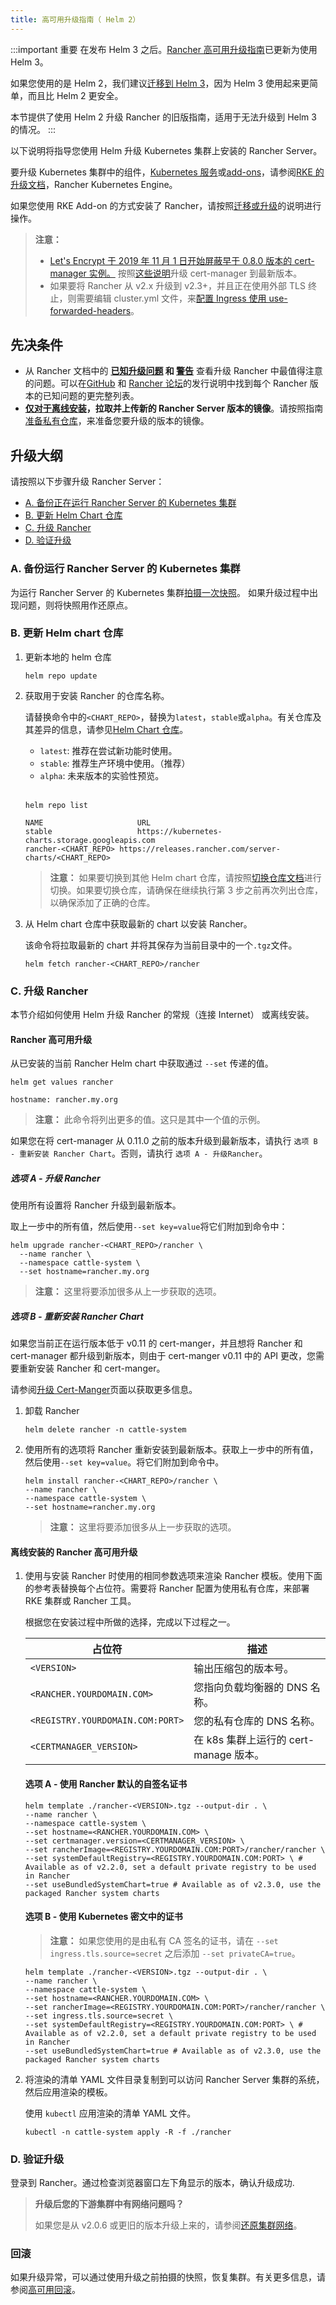 ```yaml
---
title: 高可用升级指南（ Helm 2）
---
```


:::important 重要
在发布 Helm 3 之后。[Rancher 高可用升级指南](../_index)已更新为使用 Helm 3。

如果您使用的是 Helm 2，我们建议[迁移到 Helm 3](https://helm.sh/blog/migrate-from-helm-v2-to-helm-v3/)，因为 Helm 3 使用起来更简单，而且比 Helm 2 更安全。

本节提供了使用 Helm 2 升级 Rancher 的旧版指南，适用于无法升级到 Helm 3 的情况。
:::

以下说明将指导您使用 Helm 升级 Kubernetes 集群上安装的 Rancher Server。

要升级 Kubernetes 集群中的组件，[Kubernetes 服务](https://rancher.com/docs/rke/latest/en/config-options/services/)或[add-ons](https://rancher.com/docs/rke/latest/en/config-options/add-ons/)，请参阅[RKE 的升级文档](https://rancher.com/docs/rke/latest/en/upgrades/)，Rancher Kubernetes Engine。

如果您使用 RKE Add-on 的方式安装了 Rancher，请按照[迁移或升级](/docs/upgrades/upgrades/migrating-from-rke-add-on/_index)的说明进行操作。

> **注意：**
>
> - [Let's Encrypt 于 2019 年 11 月 1 日开始屏蔽早于 0.8.0 版本的 cert-manager 实例。](https://community.letsencrypt.org/t/blocking-old-cert-manager-versions/98753) 按照[这些说明](/docs/installation/options/upgrading-cert-manager/_index)升级 cert-manager 到最新版本。
> - 如果要将 Rancher 从 v2.x 升级到 v2.3+，并且正在使用外部 TLS 终止，则需要编辑 cluster.yml 文件，来[配置 Ingress 使用 use-forwarded-headers](/docs/installation/options/chart-options/_index)。

## 先决条件

- 从 Rancher 文档中的 **[已知升级问题](/docs/upgrades/upgrades/_index#已知的升级问题) 和 [警告](/docs/upgrades/upgrades/_index#警告)** 查看升级 Rancher 中最值得注意的问题。可以在[GitHub](https://github.com/rancher/rancher/releases) 和 [Rancher 论坛](https://forums.rancher.com/c/announcements/12)的发行说明中找到每个 Rancher 版本的已知问题的更完整列表。
- **[仅对于离线安装](/docs/installation/other-installation-methods/air-gap/_index)，拉取并上传新的 Rancher Server 版本的镜像**。请按照指南[准备私有仓库](/docs/installation/other-installation-methods/air-gap/populate-private-registry/_index)，来准备您要升级的版本的镜像。

## 升级大纲

请按照以下步骤升级 Rancher Server：

- [A. 备份正在运行 Rancher Server 的 Kubernetes 集群](#a-备份运行-rancher-server-的-kubernetes-集群)
- [B. 更新 Helm Chart 仓库](#b-更新-helm-chart-仓库)
- [C. 升级 Rancher](#c-升级-rancher)
- [D. 验证升级](#d-验证升级)

### A. 备份运行 Rancher Server 的 Kubernetes 集群

为运行 Rancher Server 的 Kubernetes 集群[拍摄一次快照](/docs/backups/backups/ha-backups/_index)。
如果升级过程中出现问题，则将快照用作还原点。

### B. 更新 Helm chart 仓库

1. 更新本地的 helm 仓库

   ```
   helm repo update
   ```

1. 获取用于安装 Rancher 的仓库名称。

   请替换命令中的`<CHART_REPO>`，替换为`latest`，`stable`或`alpha`。有关仓库及其差异的信息，请参见[Helm Chart 仓库](/docs/installation/options/server-tags/_index)。

   - `latest`: 推荐在尝试新功能时使用。
   - `stable`: 推荐生产环境中使用。（推荐）
   - `alpha`: 未来版本的实验性预览。

   <br/>

   ```
   helm repo list

   NAME          	        URL
   stable        	        https://kubernetes-charts.storage.googleapis.com
   rancher-<CHART_REPO>	https://releases.rancher.com/server-charts/<CHART_REPO>
   ```

   > **注意：** 如果要切换到其他 Helm chart 仓库，请按照[切换仓库文档](/docs/installation/options/server-tags/_index)进行切换。如果要切换仓库，请确保在继续执行第 3 步之前再次列出仓库，以确保添加了正确的仓库。

1. 从 Helm chart 仓库中获取最新的 chart 以安装 Rancher。

   该命令将拉取最新的 chart 并将其保存为当前目录中的一个`.tgz`文件。

   ```plain
   helm fetch rancher-<CHART_REPO>/rancher
   ```

### C. 升级 Rancher

本节介绍如何使用 Helm 升级 Rancher 的常规（连接 Internet） 或离线安装。

#### Rancher 高可用升级

从已安装的当前 Rancher Helm chart 中获取通过 `--set` 传递的值。

```
helm get values rancher

hostname: rancher.my.org
```

> **注意：** 此命令将列出更多的值。这只是其中一个值的示例。

如果您在将 cert-manager 从 0.11.0 之前的版本升级到最新版本，请执行 `选项 B - 重新安装 Rancher Chart`。否则，请执行 `选项 A - 升级Rancher`。

##### 选项 A - 升级 Rancher

使用所有设置将 Rancher 升级到最新版本。

取上一步中的所有值，然后使用`--set key=value`将它们附加到命令中：

```
helm upgrade rancher-<CHART_REPO>/rancher \
  --name rancher \
  --namespace cattle-system \
  --set hostname=rancher.my.org
```

> **注意：** 这里将要添加很多从上一步获取的选项。

##### 选项 B - 重新安装 Rancher Chart

如果您当前正在运行版本低于 v0.11 的 cert-manger，并且想将 Rancher 和 cert-manager 都升级到新版本，则由于 cert-manger v0.11 中的 API 更改，您需要重新安装 Rancher 和 cert-manger。

请参阅[升级 Cert-Manger](/docs/installation/options/upgrading-cert-manager/_index)页面以获取更多信息。

1. 卸载 Rancher

   ```
   helm delete rancher -n cattle-system
   ```

1. 使用所有的选项将 Rancher 重新安装到最新版本。获取上一步中的所有值，然后使用`--set key=value`。将它们附加到命令中。

   ```
   helm install rancher-<CHART_REPO>/rancher \
   --name rancher \
   --namespace cattle-system \
   --set hostname=rancher.my.org
   ```

   > **注意：** 这里将要添加很多从上一步获取的选项。

#### 离线安装的 Rancher 高可用升级

1. 使用与安装 Rancher 时使用的相同参数选项来渲染 Rancher 模板。使用下面的参考表替换每个占位符。需要将 Rancher 配置为使用私有仓库，来部署 RKE 集群或 Rancher 工具。

   根据您在安装过程中所做的选择，完成以下过程之一。

   | 占位符                           | 描述                                   |
   | -------------------------------- | -------------------------------------- |
   | `<VERSION>`                      | 输出压缩包的版本号。                   |
   | `<RANCHER.YOURDOMAIN.COM>`       | 您指向负载均衡器的 DNS 名称。          |
   | `<REGISTRY.YOURDOMAIN.COM:PORT>` | 您的私有仓库的 DNS 名称。              |
   | `<CERTMANAGER_VERSION>`          | 在 k8s 集群上运行的 cert-manage 版本。 |

   #### 选项 A - 使用 Rancher 默认的自签名证书

   ```plain
   helm template ./rancher-<VERSION>.tgz --output-dir . \
   --name rancher \
   --namespace cattle-system \
   --set hostname=<RANCHER.YOURDOMAIN.COM> \
   --set certmanager.version=<CERTMANAGER_VERSION> \
   --set rancherImage=<REGISTRY.YOURDOMAIN.COM:PORT>/rancher/rancher \
   --set systemDefaultRegistry=<REGISTRY.YOURDOMAIN.COM:PORT> \ # Available as of v2.2.0, set a default private registry to be used in Rancher
   --set useBundledSystemChart=true # Available as of v2.3.0, use the packaged Rancher system charts
   ```

   #### 选项 B - 使用 Kubernetes 密文中的证书

   > **注意：** 如果您使用的是由私有 CA 签名的证书，请在 `--set ingress.tls.source=secret` 之后添加 `--set privateCA=true`。

   ```plain
   helm template ./rancher-<VERSION>.tgz --output-dir . \
   --name rancher \
   --namespace cattle-system \
   --set hostname=<RANCHER.YOURDOMAIN.COM> \
   --set rancherImage=<REGISTRY.YOURDOMAIN.COM:PORT>/rancher/rancher \
   --set ingress.tls.source=secret \
   --set systemDefaultRegistry=<REGISTRY.YOURDOMAIN.COM:PORT> \ # Available as of v2.2.0, set a default private registry to be used in Rancher
   --set useBundledSystemChart=true # Available as of v2.3.0, use the packaged Rancher system charts
   ```

1. 将渲染的清单 YAML 文件目录复制到可以访问 Rancher Server 集群的系统，然后应用渲染的模板。

   使用 `kubectl` 应用渲染的清单 YAML 文件。

   ```plain
   kubectl -n cattle-system apply -R -f ./rancher
   ```

### D. 验证升级

登录到 Rancher。通过检查浏览器窗口左下角显示的版本，确认升级成功.

> **升级后您的下游集群中有网络问题吗？**
>
> 如果您是从 v2.0.6 或更旧的版本升级上来的，请参阅[还原集群网络](/docs/upgrades/upgrades/namespace-migration/_index)。

### 回滚

如果升级异常，可以通过使用升级之前拍摄的快照，恢复集群。有关更多信息，请参阅[高可用回滚](/docs/upgrades/rollbacks/ha-server-rollbacks/_index)。
